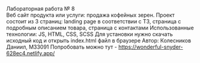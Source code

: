 Лабораторная работа № 8 <br>
Веб сайт  продукта или услуги: продажа кофейных зерен. Проект состоит из 3 страниц: landing page в соответствии с ТЗ, страница с подробным описанием товара, страница с контактами
Использованные технологии: JS, HTML, CSS, SCSS
Для установки нужно скачать исходный код и открыть index.html файл в браузере
Автор: Колесников Даниил, М33091
Попробовать можно тут - https://wonderful-snyder-628ec4.netlify.app/
